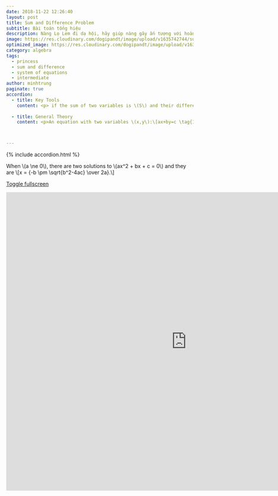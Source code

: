```yaml
---
date: 2018-11-22 12:26:40
layout: post
title: Sum and Difference Problem
subtitle: Bài toán tổng hiệu
description: Nàng Lọ Lem đi dạ hội, hãy giúp nàng gây ấn tượng với hoàng tử!
image: https://res.cloudinary.com/dogipandt/image/upload/v1635742744/sum-and-differrence_gukadr.png
optimized_image: https://res.cloudinary.com/dogipandt/image/upload/v1635742744/sum-and-differrence_gukadr.png
category: algebra
tags:
  - princess
  - sum and difference
  - system of equations
  - intermediate
author: minhtrung
paginate: true
accordion:
  - title: Key Tools
    content: <p> if the sum of two variables is \(S\) and their difference is \(D\), then the larger variable equals \[L={{S+D}\over 2} \] and the smaller variable equals \[Sm={{S-D}\over 2}\]
    
  - title: General Theory
    content: <p>An equation with two variables \(x,y\):\[ax+by=c \tag{1} \] has infinitely many real roots. Therefore, in order to reduce the number of possible cases, we often need another equation\[dx+ey=f \tag{2} \]. To solve this system of equation, we first need to bring them to **one equation with one variable**.</p> <p> This can be done by multiplying (1) with d and multiplying (2) with a, then we have the following function of equations\[ \begin{cases}adx+bdy=cd \\ adx+aey=af\end{cases}\] <\p>



---
```

{% include accordion.html %}
<head>
  <meta charset="utf-8">
  <meta name="viewport" content="width=device-width">
  <title>MathJax example</title>
  <script src="https://polyfill.io/v3/polyfill.min.js?features=es6"></script>
  <script id="MathJax-script" async
          src="https://cdn.jsdelivr.net/npm/mathjax@3/es5/tex-mml-chtml.js">
  </script>
</head>
<p> When \(a \ne 0\), there are two solutions to \(ax^2 + bx + c = 0\) and they are \[x = {-b \pm \sqrt{b^2-4ac} \over 2a}.\]</p>

<a href="https://scratch.mit.edu/projects/572196451/fullscreen/"> Toggle fullscreen </a>
<iframe src="https://scratch.mit.edu/projects/572196451/embed" allowtransparency="true" width="970" height="804" frameborder="0" scrolling="no" allowfullscreen></iframe>

